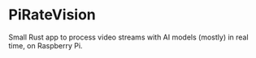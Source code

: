 # PiRateVision

Small Rust app to process video streams with AI models (mostly) in real time, on Raspberry Pi.
